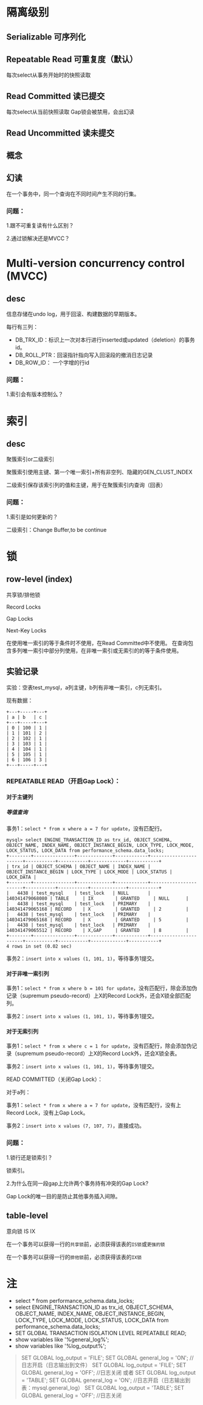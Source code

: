 # 隔离级别

## Serializable 可序列化
## Repeatable Read 可重复度（默认）
每次select从事务开始时的快照读取
## Read Committed 读已提交
每次select从当前快照读取
Gap锁会被禁用，会出幻读
## Read Uncommitted 读未提交

## 概念

## 幻读
在一个事务中，同一个查询在不同时间产生不同的行集。

### 问题：
1.跟不可重复读有什么区别？

2.通过锁解决还是MVCC？

# Multi-version concurrency control (MVCC) 
## desc
信息存储在undo log，用于回滚、构建数据的早期版本。

每行有三列：

- DB_TRX_ID：标识上一次对本行进行inserted或updated（deletion）的事务id。
- DB_ROLL_PTR：回滚指针指向写入回滚段的撤消日志记录
- DB_ROW_ID： 一个字增的行id

### 问题：
1.索引会有版本控制么？

# 索引
## desc
聚簇索引or二级索引

聚簇索引使用主键、第一个唯一索引+所有非空列、隐藏的GEN_CLUST_INDEX

二级索引保存该索引列的值和主键，用于在聚簇索引内查询（回表）

### 问题：
1.索引是如何更新的？

二级索引：Change Buffer,to be continue

# 锁

## row-level (index)
共享锁/排他锁

Record Locks

Gap Locks

Next-Key Locks

在使用唯一索引的等于条件时不使用，在Read Committed中不使用。
在查询包含多列唯一索引中部分列使用，在非唯一索引或无索引的的等于条件使用。

## 实验记录

实验：空表test_mysql，a列主键，b列有非唯一索引，c列无索引。

现有数据：

```
+---+-----+---+
| a | b   | c |
+---+-----+---+
| 0 | 100 | 1 |
| 1 | 101 | 2 |
| 2 | 102 | 1 |
| 3 | 103 | 1 |
| 4 | 104 | 1 |
| 5 | 105 | 1 |
| 6 | 106 | 3 |
+---+-----+---+
```

### REPEATABLE READ（开启Gap Lock）：

#### 对于主键列

##### 等值查询

事务1：```select * from x where a = 7 for update```，没有匹配行。
```
mysql> select ENGINE_TRANSACTION_ID as trx_id, OBJECT_SCHEMA, OBJECT_NAME, INDEX_NAME, OBJECT_INSTANCE_BEGIN, LOCK_TYPE, LOCK_MODE, LOCK_STATUS, LOCK_DATA from performance_schema.data_locks;
+--------+---------------+-------------+------------+-----------------------+-----------+-----------+-------------+-----------+
| trx_id | OBJECT_SCHEMA | OBJECT_NAME | INDEX_NAME | OBJECT_INSTANCE_BEGIN | LOCK_TYPE | LOCK_MODE | LOCK_STATUS | LOCK_DATA |
+--------+---------------+-------------+------------+-----------------------+-----------+-----------+-------------+-----------+
|   4438 | test_mysql    | test_lock   | NULL       |       140341479068080 | TABLE     | IX        | GRANTED     | NULL      |
|   4438 | test_mysql    | test_lock   | PRIMARY    |       140341479065168 | RECORD    | X         | GRANTED     | 2         |
|   4438 | test_mysql    | test_lock   | PRIMARY    |       140341479065168 | RECORD    | X         | GRANTED     | 5         |
|   4438 | test_mysql    | test_lock   | PRIMARY    |       140341479065512 | RECORD    | X,GAP     | GRANTED     | 8         |
+--------+---------------+-------------+------------+-----------------------+-----------+-----------+-------------+-----------+
4 rows in set (0.02 sec)
```

事务2：```insert into x values (1, 101, 1)```，等待事务1提交。

#### 对于非唯一索引列

事务1：```select * from x where b = 101 for update```，没有匹配行，除会添加伪记录（supremum pseudo-record）上X的Record Lock外，还会X锁全部匹配列。

事务2：```insert into x values (1, 101, 1)```，等待事务1提交。

#### 对于无索引列

事务1：```select * from x where c = 1 for update```，没有匹配行，除会添加伪记录（supremum pseudo-record）上X的Record Lock外，还会X锁全表。

事务2：```insert into x values (1, 101, 1)```，等待事务1提交。

READ COMMITTED（关闭Gap Lock）：

对于a列：

事务1：`select * from x where a = 7 for update`，没有匹配行，没有上Record Lock，没有上Gap Lock。

事务2：`insert into x values (7, 107, 7)`，直接成功。

### 问题：
1.锁行还是锁索引？

锁索引。

2.为什么在同一段gap上允许两个事务持有冲突的Gap Lock?

Gap Lock的唯一目的是防止其他事务插入间隙。


## table-level
意向锁 IS IX

在一个事务可以获得一行的`共享锁`前，必须获得该表的`IS锁`或`更强的锁`

在一个事务可以获得一行的`排他锁`前，必须获得该表的`IX锁`



# 注
- select * from performance_schema.data_locks;
- select ENGINE_TRANSACTION_ID as trx_id, OBJECT_SCHEMA, OBJECT_NAME, INDEX_NAME, OBJECT_INSTANCE_BEGIN, LOCK_TYPE, LOCK_MODE, LOCK_STATUS, LOCK_DATA from performance_schema.data_locks;
- SET GLOBAL TRANSACTION ISOLATION LEVEL REPEATABLE READ;
- show variables like '%general_log%';
- show variables like '%log_output%'; 
> SET GLOBAL log_output = 'FILE';  SET GLOBAL general_log = 'ON';   //日志开启（日志输出到文件）
> SET GLOBAL log_output = 'FILE';  SET GLOBAL general_log = 'OFF';  //日志关闭
或者
> SET GLOBAL log_output = 'TABLE'; SET GLOBAL general_log = 'ON';   //日志开启（日志输出到表：mysql.general_log）
> SET GLOBAL log_output = 'TABLE'; SET GLOBAL general_log = 'OFF';  //日志关闭